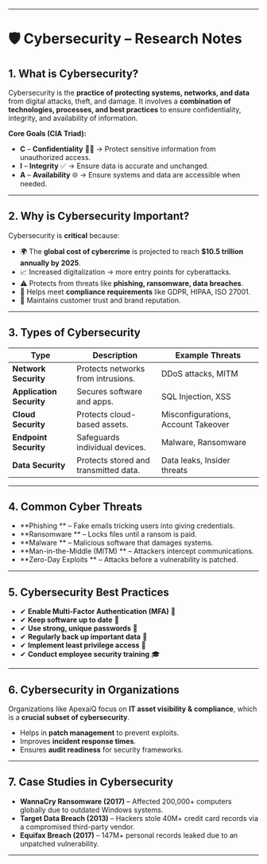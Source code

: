 
---

# 🛡️ Cybersecurity – Research Notes

##  1. What is Cybersecurity?

Cybersecurity is the **practice of protecting systems, networks, and data** from digital attacks, theft, and damage.
It involves a **combination of technologies, processes, and best practices** to ensure confidentiality, integrity, and availability of information.

**Core Goals (CIA Triad):**

* **C** – **Confidentiality** 🕵️‍♂️ → Protect sensitive information from unauthorized access.
* **I** – **Integrity** ✅ → Ensure data is accurate and unchanged.
* **A** – **Availability** 🌐 → Ensure systems and data are accessible when needed.


---

##  2. Why is Cybersecurity Important?

Cybersecurity is **critical** because:

* 🌍 The **global cost of cybercrime** is projected to reach **\$10.5 trillion annually by 2025**.
* 📈 Increased digitalization → more entry points for cyberattacks.
* ⚠️ Protects from threats like **phishing, ransomware, data breaches**.
* 📜 Helps meet **compliance requirements** like GDPR, HIPAA, ISO 27001.
* 💼 Maintains customer trust and brand reputation.

---

##  3. Types of Cybersecurity

| **Type**                    | **Description**                       | **Example Threats**                 |
| --------------------------- | ------------------------------------- | ----------------------------------- |
| **Network Security**      | Protects networks from intrusions.    | DDoS attacks, MITM                  |
| **Application Security**  | Secures software and apps.            | SQL Injection, XSS                  |
| **Cloud Security**        | Protects cloud-based assets.          | Misconfigurations, Account Takeover |
| **Endpoint Security**     | Safeguards individual devices.        | Malware, Ransomware                 |
| **Data Security**         | Protects stored and transmitted data. | Data leaks, Insider threats         |

---

##  4. Common Cyber Threats

* **Phishing ** – Fake emails tricking users into giving credentials.
* **Ransomware ** – Locks files until a ransom is paid.
* **Malware ** – Malicious software that damages systems.
* **Man-in-the-Middle (MITM) ** – Attackers intercept communications.
* **Zero-Day Exploits ** – Attacks before a vulnerability is patched.

---

##  5. Cybersecurity Best Practices

* ✔ **Enable Multi-Factor Authentication (MFA)** 🔑 
* ✔ **Keep software up to date** 📅
* ✔ **Use strong, unique passwords** 🔐
* ✔ **Regularly back up important data** 💾
* ✔ **Implement least privilege access** 🛂
* ✔ **Conduct employee security training** 🎓

---

##  6. Cybersecurity in Organizations

Organizations like ApexaiQ focus on **IT asset visibility & compliance**, which is a **crucial subset of cybersecurity**.

* Helps in **patch management** to prevent exploits.
* Improves **incident response times**.
* Ensures **audit readiness** for security frameworks.

---

##  7. Case Studies in Cybersecurity

* **WannaCry Ransomware (2017)**  – Affected 200,000+ computers globally due to outdated Windows systems.
* **Target Data Breach (2013)**  – Hackers stole 40M+ credit card records via a compromised third-party vendor.
* **Equifax Breach (2017)**  – 147M+ personal records leaked due to an unpatched vulnerability.

---
